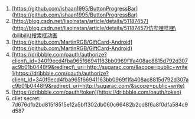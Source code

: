1. [https://github.com/ishaan1995/ButtonProgressBar](https://github.com/ishaan1995/ButtonProgressBar)
2. [http://blog.csdn.net/liaoinstan/article/details/51187457](http://blog.csdn.net/liaoinstan/article/details/51187457)仿哔哩哔哩\(bilibili\)搜索框动画
3. [https://github.com/MartinRGB/GiftCard-Android](https://github.com/MartinRGB/GiftCard-Android)
4. [https://dribbble.com/oauth/authorize?client\_id=340f9ecd4fba965f66941163bb0969f1fa408ac8815d792d307ac9b01b0448f9&redirect\_uri=http://sugarac.com/&scope=public+write](https://dribbble.com/oauth/authorize?client_id=340f9ecd4fba965f66941163bb0969f1fa408ac8815d792d307ac9b01b0448f9&redirect_uri=http://sugarac.com/&scope=public+write)
5. [https://dribbble.com/oauth/token](https://dribbble.com/oauth/token)
6. cliet secret: 7d676dfb2bd815f8515e12a5bff302db060c66482b2cd8f6a8f0dfa584c9d587



